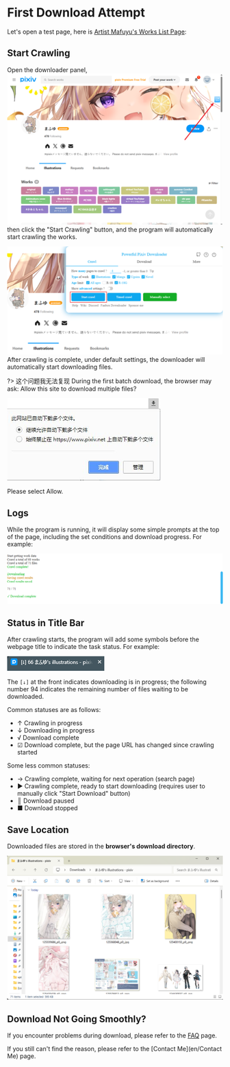 # First Download Attempt

Let's open a test page, here is [Artist Mafuyu's Works List Page](https://www.pixiv.net/member_illust.php?id=5229572&type=illust ':target=_blank'):

## Start Crawling


Open the downloader panel, ![](./images/Snipaste_2025-03-08_09-22-06.png)then click the "Start Crawling" button, and the program will automatically start crawling the works.

![](./images/Snipaste_2025-03-08_08-41-02.png)
After crawling is complete, under default settings, the downloader will automatically start downloading files.

?> 这个问题我无法复现 During the first batch download, the browser may ask: Allow this site to download multiple files?

![](./images/2019-07-31-10-16-38.png)

Please select Allow.

## Logs

While the program is running, it will display some simple prompts at the top of the page, including the set conditions and download progress. For example:

![](./images/Snipaste_2025-03-08_08-49-43.png)

## Status in Title Bar

After crawling starts, the program will add some symbols before the webpage title to indicate the task status. For example:

![](./images/Snipaste_2025-03-08_08-50-44.png)

The `[↓]` at the front indicates downloading is in progress; the following number 94 indicates the remaining number of files waiting to be downloaded.

Common statuses are as follows:

- ↑ Crawling in progress
- ↓ Downloading in progress
- √ Download complete
- ☑ Download complete, but the page URL has changed since crawling started

Some less common statuses:

- → Crawling complete, waiting for next operation (search page)
- ▶ Crawling complete, ready to start downloading (requires user to manually click "Start Download" button)
- ║ Download paused
- ■ Download stopped

## Save Location

Downloaded files are stored in the **browser's download directory**.

![](./images/Snipaste_2025-03-08_08-55-31.png)

## Download Not Going Smoothly?

If you encounter problems during download, please refer to the [FAQ](en/FAQ) page.

If you still can't find the reason, please refer to the [Contact Me](en/Contact Me) page.